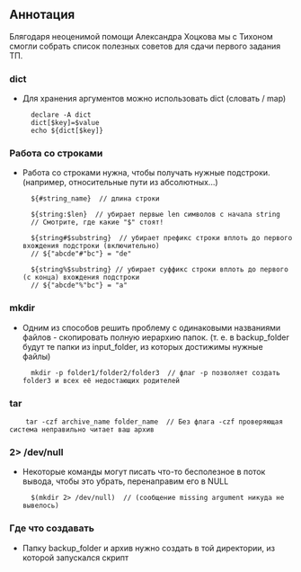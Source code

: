 ## Аннотация

Блягодаря неоценимой помощи Александра Хоцкова мы с Тихоном смогли собрать список полезных советов для сдачи первого задания ТП.

### dict
- Для хранения аргументов можно использовать dict (словать / map)

		declare -A dict
		dict[$key]=$value
		echo ${dict[$key]}

### Работа со строками
- Работа со строками нужна, чтобы получать нужные подстроки. (например, относительные пути из абсолютных...)

		${#string_name}  // длина строки
		
		${string:$len}  // убирает первые len символов с начала string
		// Смотрите, где какие "$" стоят!

		${string#$substring}  // убирает префикс строки вплоть до первого вхождения подстроки (включительно)
		// ${"abcde"#"bc"} = "de"

		${string%$substring} // убирает суффикс строки вплоть до первого (с конца) вхождения подстроки
		// ${"abcde"%"bc"} = "a"


### mkdir
- Одним из способов решить проблему с одинаковыми названиями файлов - скопировать полную иерархию папок. (т. е. в backup_folder будут те папки из input_folder, из которых достижимы нужные файлы)

		mkdir -p folder1/folder2/folder3  // флаг -p позволяет создать folder3 и всех её недостающих родителей

### tar

		tar -czf archive_name folder_name  // Без флага -czf проверяющая система неправильно читает ваш архив

### 2> /dev/null
- Некоторые команды могут писать что-то бесполезное в поток вывода, чтобы это убрать, перенаправим его в NULL

		$(mkdir 2> /dev/null)  // (сообщение missing argument никуда не вывелось)

### Где что создавать
- Папку backup_folder и архив нужно создать в той директории, из которой запускался скрипт


